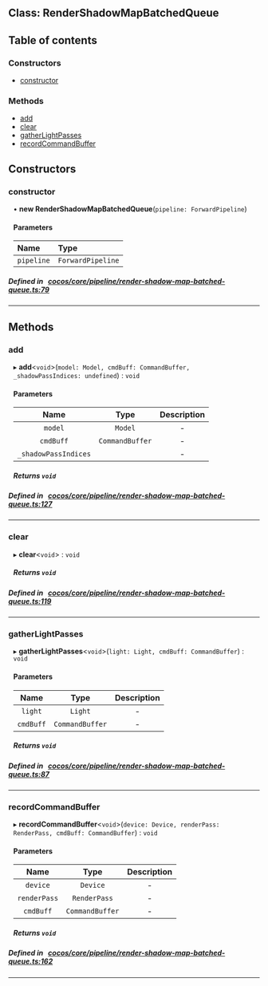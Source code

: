 
## Class: RenderShadowMapBatchedQueue





<div class="table-of-content">
<h2>Table of contents</h2>


### Constructors

- [ constructor](#constructor)

### Methods

- [ add](#add)
- [ clear](#clear)
- [ gatherLightPasses](#gatherLightPasses)
- [ recordCommandBuffer](#recordCommandBuffer)
</div>

## Constructors


### constructor
<div style="margin-left: 10px;">

• **new RenderShadowMapBatchedQueue**(`pipeline: ForwardPipeline`)

#### Parameters

| Name | Type |
| :------ | :------ |
| `pipeline` | `ForwardPipeline` |
</div>

##### Defined in &nbsp;   [cocos/core/pipeline/render-shadow-map-batched-queue.ts:79](https://github.com/cocos-creator/engine/blob/c7bf6b8a9/cocos/core/pipeline/render-shadow-map-batched-queue.ts#L79)&nbsp;


---

<!---->
## Methods

### add

<div style="margin-left: 10px;">

▸   **add**<`void`\>(`model: Model, cmdBuff: CommandBuffer, _shadowPassIndices: undefined`) : `void`



#### Parameters

| Name | Type | Description |
| :------: | :------: | :------: |
| `model` | `Model` | - |
| `cmdBuff` | `CommandBuffer` | - |
| `_shadowPassIndices` |  | - |


##### Returns `void`
</div>

##### Defined in &nbsp;   [cocos/core/pipeline/render-shadow-map-batched-queue.ts:127](https://github.com/cocos-creator/engine/blob/c7bf6b8a9/cocos/core/pipeline/render-shadow-map-batched-queue.ts#L127)&nbsp;
___
### clear

<div style="margin-left: 10px;">

▸   **clear**<`void`\> : `void`




##### Returns `void`
</div>

##### Defined in &nbsp;   [cocos/core/pipeline/render-shadow-map-batched-queue.ts:119](https://github.com/cocos-creator/engine/blob/c7bf6b8a9/cocos/core/pipeline/render-shadow-map-batched-queue.ts#L119)&nbsp;
___
### gatherLightPasses

<div style="margin-left: 10px;">

▸   **gatherLightPasses**<`void`\>(`light: Light, cmdBuff: CommandBuffer`) : `void`



#### Parameters

| Name | Type | Description |
| :------: | :------: | :------: |
| `light` | `Light` | - |
| `cmdBuff` | `CommandBuffer` | - |


##### Returns `void`
</div>

##### Defined in &nbsp;   [cocos/core/pipeline/render-shadow-map-batched-queue.ts:87](https://github.com/cocos-creator/engine/blob/c7bf6b8a9/cocos/core/pipeline/render-shadow-map-batched-queue.ts#L87)&nbsp;
___
### recordCommandBuffer

<div style="margin-left: 10px;">

▸   **recordCommandBuffer**<`void`\>(`device: Device, renderPass: RenderPass, cmdBuff: CommandBuffer`) : `void`



#### Parameters

| Name | Type | Description |
| :------: | :------: | :------: |
| `device` | `Device` | - |
| `renderPass` | `RenderPass` | - |
| `cmdBuff` | `CommandBuffer` | - |


##### Returns `void`
</div>

##### Defined in &nbsp;   [cocos/core/pipeline/render-shadow-map-batched-queue.ts:162](https://github.com/cocos-creator/engine/blob/c7bf6b8a9/cocos/core/pipeline/render-shadow-map-batched-queue.ts#L162)&nbsp;
___
<!---->



